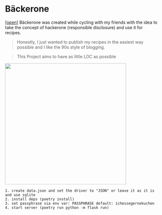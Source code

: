 # Bäckerone
<a href="https://rezepte.corgijan.dev/">[open]</a>
Bäckerone was created while cycling with my friends with the idea to take the concept of hackerone (responsible disclosure) and use it for recipes.

> Honestly, I just wanted to publish my recipes in the easiest way possible and I like the 90s style of blogging. 

> This Project aims to have as little LOC as possible

<img src="https://github.com/Iamjava/baeckerone/assets/70795482/94350533-6114-4e4e-a115-cd53038aab37"  width="400"/>


```
1. create data.json and set the driver to "JSON" or leave it as it is and use sqlite
2. install deps (poetry install)
3. set passphrase via env var: PASSPHRASE default: ichessegernekuchen
4. start server (poetry run python -m flask run)
```

